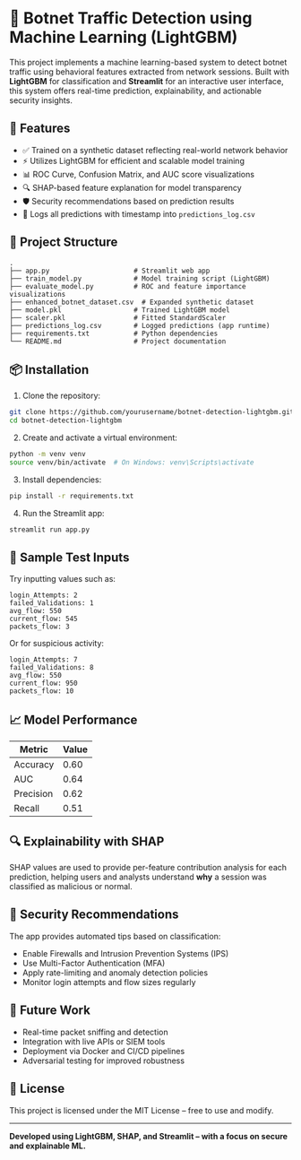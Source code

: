 
# 🔐 Botnet Traffic Detection using Machine Learning (LightGBM)

This project implements a machine learning-based system to detect botnet traffic using behavioral features extracted from network sessions. Built with **LightGBM** for classification and **Streamlit** for an interactive user interface, this system offers real-time prediction, explainability, and actionable security insights.

## 🚀 Features

- ✅ Trained on a synthetic dataset reflecting real-world network behavior
- ⚡ Utilizes LightGBM for efficient and scalable model training
- 📊 ROC Curve, Confusion Matrix, and AUC score visualizations
- 🔍 SHAP-based feature explanation for model transparency
- 🛡️ Security recommendations based on prediction results
- 📝 Logs all predictions with timestamp into `predictions_log.csv`

## 📁 Project Structure

```
.
├── app.py                     # Streamlit web app
├── train_model.py             # Model training script (LightGBM)
├── evaluate_model.py          # ROC and feature importance visualizations
├── enhanced_botnet_dataset.csv  # Expanded synthetic dataset
├── model.pkl                  # Trained LightGBM model
├── scaler.pkl                 # Fitted StandardScaler
├── predictions_log.csv        # Logged predictions (app runtime)
├── requirements.txt           # Python dependencies
└── README.md                  # Project documentation
```

## 📦 Installation

1. Clone the repository:

```bash
git clone https://github.com/yourusername/botnet-detection-lightgbm.git
cd botnet-detection-lightgbm
```

2. Create and activate a virtual environment:

```bash
python -m venv venv
source venv/bin/activate  # On Windows: venv\Scripts\activate
```

3. Install dependencies:

```bash
pip install -r requirements.txt
```

4. Run the Streamlit app:

```bash
streamlit run app.py
```

## 🧪 Sample Test Inputs

Try inputting values such as:

```text
login_Attempts: 2
failed_Validations: 1
avg_flow: 550
current_flow: 545
packets_flow: 3
```

Or for suspicious activity:

```text
login_Attempts: 7
failed_Validations: 8
avg_flow: 550
current_flow: 950
packets_flow: 10
```

## 📈 Model Performance

| Metric     | Value  |
|------------|--------|
| Accuracy   | 0.60   |
| AUC        | 0.64   |
| Precision  | 0.62   |
| Recall     | 0.51   |

## 🔍 Explainability with SHAP

SHAP values are used to provide per-feature contribution analysis for each prediction, helping users and analysts understand **why** a session was classified as malicious or normal.

## 🔐 Security Recommendations

The app provides automated tips based on classification:

- Enable Firewalls and Intrusion Prevention Systems (IPS)
- Use Multi-Factor Authentication (MFA)
- Apply rate-limiting and anomaly detection policies
- Monitor login attempts and flow sizes regularly

## 🧠 Future Work

- Real-time packet sniffing and detection
- Integration with live APIs or SIEM tools
- Deployment via Docker and CI/CD pipelines
- Adversarial testing for improved robustness

## 📄 License

This project is licensed under the MIT License – free to use and modify.

---

**Developed using LightGBM, SHAP, and Streamlit – with a focus on secure and explainable ML.**
